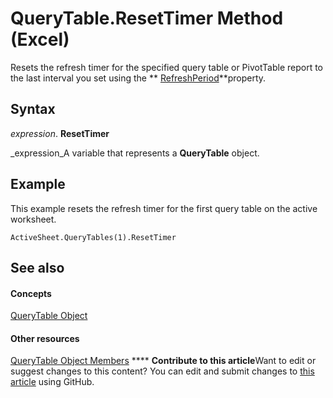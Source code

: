 
# QueryTable.ResetTimer Method (Excel)

Resets the refresh timer for the specified query table or PivotTable report to the last interval you set using the  ** [RefreshPeriod](763c4793-9470-8c0e-3111-d0a0f02948b4.md)**property.


## Syntax

 _expression_. **ResetTimer**

 _expression_A variable that represents a  **QueryTable** object.


## Example

This example resets the refresh timer for the first query table on the active worksheet.


```
ActiveSheet.QueryTables(1).ResetTimer
```


## See also


#### Concepts


 [QueryTable Object](505b84ea-64b3-b4fe-741a-de6884eb69eb.md)
#### Other resources


 [QueryTable Object Members](9a61f024-c1dc-c11b-942f-ff2a6617bdc4.md)
****   **Contribute to this article**Want to edit or suggest changes to this content? You can edit and submit changes to  [this article](https://github.com/jhershey00/VBA_Excel_Test/OpenXMLCon/articles/9e8c9d26-fe11-90f7-6073-c8ff5be3042d.md) using GitHub.

